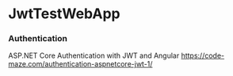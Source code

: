# JwtTestWebApp
### Authentication
ASP.NET Core Authentication with JWT and Angular https://code-maze.com/authentication-aspnetcore-jwt-1/
